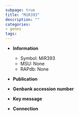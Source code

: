 ```yaml
---
subpage: true
title: "MiR393"
description: ""
categories:
- genes
tags: 
---
```


* **Information**  
    + Symbol: MiR393  
    + MSU: None  
    + RAPdb: None  

* **Publication**  

* **Genbank accession number**  

* **Key message**  

* **Connection**  



